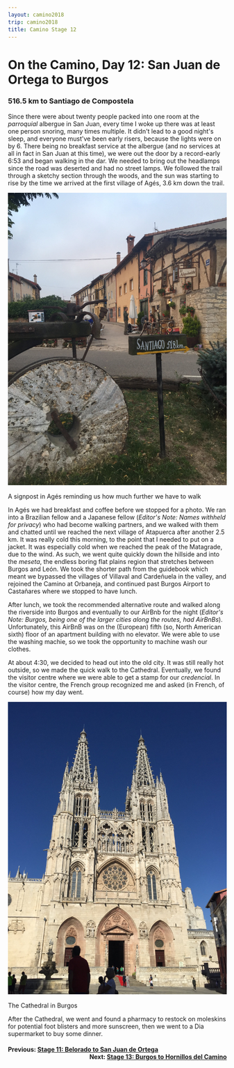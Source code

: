 ```yaml
---
layout: camino2018
trip: camino2018
title: Camino Stage 12
---
```


# On the Camino, Day 12: San Juan de Ortega to Burgos

### 516.5 km to Santiago de Compostela

Since there were about twenty people packed into one room at the *parroquial* albergue in San Juan, every time I woke up there was at least one person snoring, many times multiple. It didn't lead to a good night's sleep, and everyone must've been early risers, because the lights were on by 6. There being no breakfast service at the albergue (and no services at all in fact in San Juan at this time), we were out the door by a record-early 6:53 and began walking in the dar. We needed to bring out the headlamps since the road was deserted and had no street lamps. We followed the trail through a sketchy section through the woods, and the sun was starting to rise by the time we arrived at the first village of Ag&eacute;s, 3.6 km down the trail.

<img src="/assets/images/spain2018/20180915-ages.JPG">
<p class=caption>A signpost in Ag&eacute;s reminding us how much further we have to walk</p>

In Ag&eacute;s we had breakfast and coffee before we stopped for a photo. We ran into a Brazilian fellow and a Japanese fellow (*Editor's Note: Names withheld for privacy*) who had become walking partners, and we walked with them and chatted until we reached the next village of Atapuerca after another 2.5 km. It was really cold this morning, to the point that I needed to put on a jacket. It was especially cold when we reached the peak of the Matagrade, due to the wind. As such, we went quite quickly down the hillside and into the *meseta*, the endless boring flat plains region that stretches between Burgos and Le&oacute;n. We took the shorter path from the guidebook which meant we bypassed the villages of Villaval and Carde&ntilde;uela in the valley, and rejoined the Camino at Orbaneja, and continued past Burgos Airport to Casta&ntilde;ares where we stopped to have lunch.

After lunch, we took the recommended alternative route and walked along the riverside into Burgos and eventually to our AirBnb for the night (*Editor's Note: Burgos, being one of the larger cities along the routes, had AirBnBs*). Unfortunately, this AirBnB was on the (European) fifth (so, North American sixth) floor of an apartment building with no elevator. We were able to use the washing machie, so we took the opportunity to machine wash our clothes.

At about 4:30, we decided to head out into the old city. It was still really hot outside, so we made the quick walk to the Cathedral. Eventually, we found the visitor centre where we were able to get a stamp for our *credencial*. In the visitor centre, the French group recognized me and asked (in French, of course) how my day went.

<img src="/assets/images/spain2018/20180915-burgos.JPG">
<p class=caption>The Cathedral in Burgos</p>

After the Cathedral, we went and found a pharmacy to restock on moleskins for potential foot blisters and more sunscreen, then we went to a Dia supermarket to buy some dinner.

<h4><div style="text-align: left; margin-bottom: -20px">Previous: <a href="/2018/09/14/camino11.html">Stage 11: Belorado to San Juan de Ortega</a></div></h4>
<h4><div style="text-align: right;">Next: <a href="/2018/09/16/camino13.html">Stage 13: Burgos to Hornillos del Camino</a></div></h4>